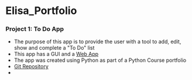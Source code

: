 # Elisa_Portfolio

### Project 1: To Do App
* The purpose of this app is to provide the user with a tool to add, edit, show and complete a "To Do" list
* This app has a GUI and a [Web App](https://mytodoapp19.streamlit.app)
* The app was created using Python as part of a Python Course portfolio
* [Git Repository](https://github.com/E19CZ/My_ToDo_App)
* 
